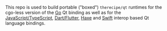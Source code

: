 This repo is used to build portable ("boxed") `therecipe/qt` runtimes for the cgo-less version of the [Go](https://github.com/therecipe/qt) Qt binding as well as for the [JavaScript/TypeScript](https://github.com/therecipe/entry), [Dart/Flutter](https://github.com/therecipe/flutter), [Haxe](https://github.com/therecipe/haxe) and [Swift](https://github.com/therecipe/swift) interop based Qt language bindings.
